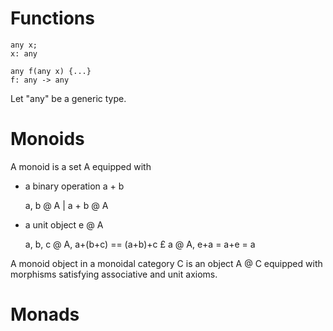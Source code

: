 # Functions

    any x;
    x: any

    any f(any x) {...}
    f: any -> any

Let "any" be a generic type.

# Monoids

A monoid is a set A equipped with

+ a binary operation a + b

    a, b @ A | a + b @ A

+ a unit object e @ A

    a, b, c @ A, a+(b+c) == (a+b)+c
    £ a @ A, e+a = a+e = a

A monoid object in a monoidal category C is an object
A @ C equipped with morphisms satisfying associative
and unit axioms.



# Monads
